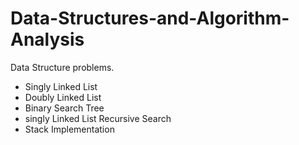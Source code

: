 # Data-Structures-and-Algorithm-Analysis
Data Structure problems.
- Singly Linked List
- Doubly Linked List
- Binary Search Tree
- singly Linked List Recursive Search
- Stack Implementation
